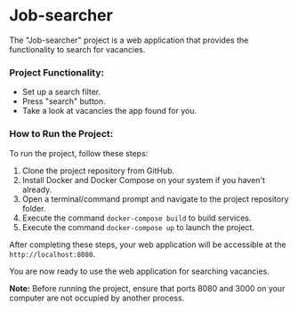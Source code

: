 # Job-searcher

The "Job-searcher" project is a web application that provides the functionality to search for vacancies.

### Project Functionality:
- Set up a search filter.
- Press "search" button.
- Take a look at vacancies the app found for you.

### How to Run the Project:
To run the project, follow these steps:

1. Clone the project repository from GitHub.
2. Install Docker and Docker Compose on your system if you haven't already.
3. Open a terminal/command prompt and navigate to the project repository folder.
4. Execute the command `docker-compose build` to build services.
5. Execute the command `docker-compose up` to launch the project.

After completing these steps, your web application will be accessible at the `http://localhost:8080`.

You are now ready to use the web application for searching vacancies.

**Note:** Before running the project, ensure that ports 8080 and 3000 on your computer are not occupied by another process.